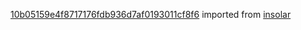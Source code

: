 [10b05159e4f8717176fdb936d7af0193011cf8f6](https://github.com/insolar/insolar/commit/10b05159e4f8717176fdb936d7af0193011cf8f6) imported from [insolar](https://github.com/insolar/insolar)
